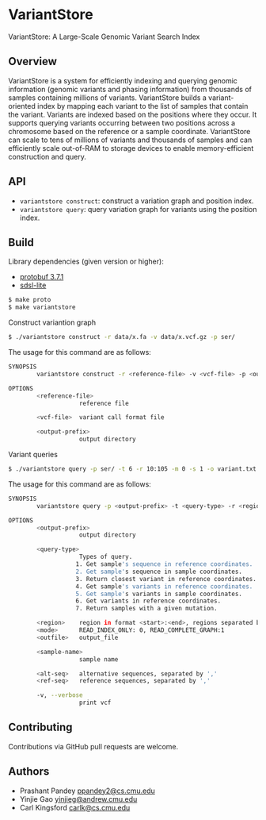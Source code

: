# VariantStore

VariantStore: A Large-Scale Genomic Variant Search Index

Overview
--------

VariantStore is a system for efficiently indexing and querying genomic
information (genomic variants and phasing information) from thousands of samples
containing millions of variants. VariantStore builds a variant-oriented index by
mapping each variant to the list of samples that contain the variant.  Variants
are indexed based on the positions where they occur. It supports querying
variants occurring between two positions across a chromosome based on the
reference or a sample coordinate. VariantStore can scale to tens of millions of
variants and thousands of samples and can efficiently scale out-of-RAM to
storage devices to enable memory-efficient construction and query.

API
--------
* `variantstore construct`: construct a variation graph and position index.
* `variantstore query`: query variation graph for variants using the position index.

Build
-------
Library dependencies (given version or higher):
- [protobuf 3.7.1](https://github.com/protocolbuffers/protobuf)
- [sdsl-lite](https://github.com/simongog/sdsl-lite)

```bash
$ make proto
$ make variantstore
```

Construct variantion graph

```bash
$ ./variantstore construct -r data/x.fa -v data/x.vcf.gz -p ser/
```

The usage for this command are as follows:

```bash
SYNOPSIS
        variantstore construct -r <reference-file> -v <vcf-file> -p <output-prefix>

OPTIONS
        <reference-file>
                    reference file

        <vcf-file>  variant call format file

        <output-prefix>
                    output directory
```

Variant queries

```bash
$ ./variantstore query -p ser/ -t 6 -r 10:105 -m 0 -s 1 -o variant.txt -v
```

The usage for this command are as follows:

```bash
SYNOPSIS
        variantstore query -p <output-prefix> -t <query-type> -r <region> -m <mode> [-o <outfile>] [-s <sample-name>] [-a <alt-seq>] [-b <ref-seq>] [-v]

OPTIONS
        <output-prefix>
                    output directory

        <query-type>
                    Types of query.
                   1. Get sample's sequence in reference coordinates.
                   2. Get sample's sequence in sample coordinates.
                   3. Return closest variant in reference coordinates.
                   4. Get sample's variants in reference coordinates.
                   5. Get sample's variants in sample coordinates.
                   6. Get variants in reference coordinates.
                   7. Return samples with a given mutation.

        <region>    region in format <start>:<end>, regions separated by ','
        <mode>      READ_INDEX_ONLY: 0, READ_COMPLETE_GRAPH:1
        <outfile>   output_file

        <sample-name>
                    sample name

        <alt-seq>   alternative sequences, separated by ','
        <ref-seq>   reference sequences, separated by ','

        -v, --verbose
                    print vcf
```

Contributing
------------
Contributions via GitHub pull requests are welcome.


Authors
-------
- Prashant Pandey <ppandey2@cs.cmu.edu>
- Yinjie Gao <yinjieg@andrew.cmu.edu>
- Carl Kingsford <carlk@cs.cmu.edu>


